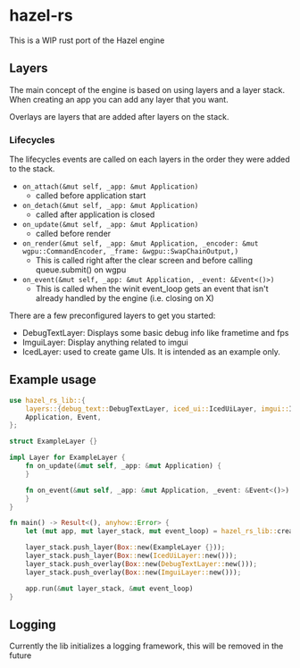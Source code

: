 # hazel-rs

This is a WIP rust port of the Hazel engine

## Layers

The main concept of the engine is based on using layers and a layer stack. When creating an app you can add any layer that you want.

Overlays are layers that are added after layers on the stack.

### Lifecycles

The lifecycles events are called on each layers in the order they were added to the stack.

* `on_attach(&mut self, _app: &mut Application)`
  * called before application start
* `on_detach(&mut self, _app: &mut Application)`
  * called after application is closed
* `on_update(&mut self, _app: &mut Application)`
  * called before render
* `on_render(&mut self, _app: &mut Application, _encoder: &mut wgpu::CommandEncoder, _frame: &wgpu::SwapChainOutput,)`
  * This is called right after the clear screen and before calling queue.submit() on wgpu
* `on_event(&mut self, _app: &mut Application, _event: &Event<()>)`
  * This is called when the winit event_loop gets an event that isn't already handled by the engine (i.e. closing on X)

There are a few preconfigured layers to get you started:

* DebugTextLayer: Displays some basic debug info like frametime and fps
* ImguiLayer: Display anything related to imgui
* IcedLayer: used to create game UIs. It is intended as an example only.

## Example usage

```rust
use hazel_rs_lib::{
    layers::{debug_text::DebugTextLayer, iced_ui::IcedUiLayer, imgui::ImguiLayer, Layer},
    Application, Event,
};

struct ExampleLayer {}

impl Layer for ExampleLayer {
    fn on_update(&mut self, _app: &mut Application) {
    }

    fn on_event(&mut self, _app: &mut Application, _event: &Event<()>) {
    }
}

fn main() -> Result<(), anyhow::Error> {
    let (mut app, mut layer_stack, mut event_loop) = hazel_rs_lib::create_app("Sandbox", true)?;

    layer_stack.push_layer(Box::new(ExampleLayer {}));
    layer_stack.push_layer(Box::new(IcedUiLayer::new()));
    layer_stack.push_overlay(Box::new(DebugTextLayer::new()));
    layer_stack.push_overlay(Box::new(ImguiLayer::new()));

    app.run(&mut layer_stack, &mut event_loop)
}
```

## Logging

Currently the lib initializes a logging framework, this will be removed in the future
